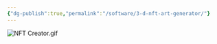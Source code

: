 ```yaml
---
{"dg-publish":true,"permalink":"/software/3-d-nft-art-generator/"}
---
```



![NFT Creator.gif](/img/user/Images/NFT%20Creator.gif)